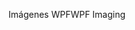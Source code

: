 <span data-ttu-id="9a92b-101">Imágenes WPF</span><span class="sxs-lookup"><span data-stu-id="9a92b-101">WPF Imaging</span></span>